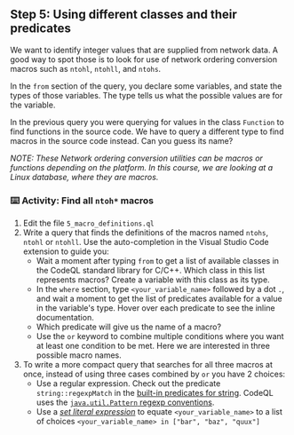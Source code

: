 ## Step 5: Using different classes and their predicates

We want to identify integer values that are supplied from network data. A good way to spot those is to look for use of network ordering conversion macros such as `ntohl`, `ntohll`, and `ntohs`.

In the `from` section of the query, you declare some variables, and state the  types of those variables. The type tells us what the possible values are for the variable.

In the previous query you were querying for values in the class `Function` to find functions in the source code. We have to query a different type to find macros in the source code instead. Can you guess its name?

*NOTE: These Network ordering conversion utilities can be macros or functions depending on the platform. In this course, we are looking at a Linux database, where they are macros.*

### :keyboard: Activity: Find all `ntoh*` macros

1. Edit the file `5_macro_definitions.ql`
1. Write a query that finds the definitions of the macros named `ntohs`, `ntohl` or `ntohll`. Use the auto-completion in the Visual Studio Code extension to guide you:
    - Wait a moment after typing `from` to get a list of available classes in the CodeQL standard library for C/C++. Which class in this list represents macros? Create a variable with this class as its type.
    - In the `where` section, type `<your_variable_name>` followed by a dot `.`, and wait a moment to get the list of predicates available for a value in the variable's type. Hover over each predicate to see the inline documentation.
    - Which predicate will give us the name of a macro?
    - Use the `or` keyword to combine multiple conditions where you want at least one condition to be met. Here we are interested in three possible macro names.
1. To write a more compact query that searches for all three macros at once, instead of using three cases combined by `or` you have 2 choices:
    - Use a regular expression. Check out the predicate `string::regexpMatch` in the [built-in predicates for string](https://codeql.github.com/docs/ql-language-reference/ql-language-specification/#built-ins-for-string). CodeQL uses the [`java.util.Pattern` regexp conventions](https://docs.oracle.com/javase/7/docs/api/java/util/regex/Pattern.html).
    - Use a [_set literal expression_](https://codeql.github.com/docs/ql-language-reference/expressions/#set-literal-expressions) to equate `<your_variable_name>` to a list of choices `<your_variable_name> in ["bar", "baz", "quux"]`

